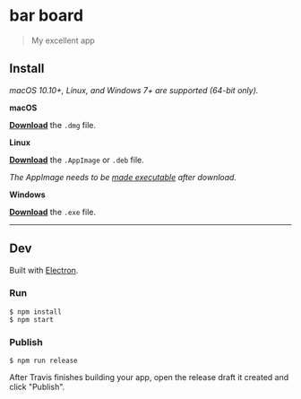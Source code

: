 # bar board

> My excellent app


## Install

*macOS 10.10+, Linux, and Windows 7+ are supported (64-bit only).*

**macOS**

[**Download**](https://github.com/lennertderyck/undefined/releases/latest) the `.dmg` file.

**Linux**

[**Download**](https://github.com/lennertderyck/undefined/releases/latest) the `.AppImage` or `.deb` file.

*The AppImage needs to be [made executable](http://discourse.appimage.org/t/how-to-make-an-appimage-executable/80) after download.*

**Windows**

[**Download**](https://github.com/lennertderyck/undefined/releases/latest) the `.exe` file.


---


## Dev

Built with [Electron](https://electronjs.org).

### Run

```
$ npm install
$ npm start
```

### Publish

```
$ npm run release
```

After Travis finishes building your app, open the release draft it created and click "Publish".
